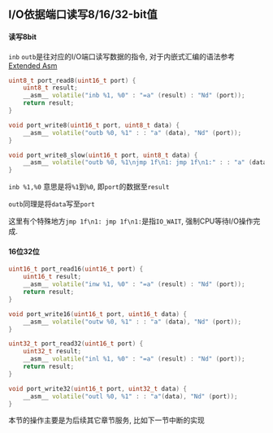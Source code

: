 ## I/O依据端口读写8/16/32-bit值 

#### 读写8bit
`inb` `outb`是往对应的I/O端口读写数据的指令, 对于内嵌式汇编的语法参考[Extended Asm](https://gcc.gnu.org/onlinedocs/gcc/Extended-Asm.html)   
```CPP
uint8_t port_read8(uint16_t port) {
	uint8_t result;
	__asm__ volatile("inb %1, %0" : "=a" (result) : "Nd" (port));
	return result;
}

void port_write8(uint16_t port, uint8_t data) {
	__asm__ volatile("outb %0, %1" : : "a" (data), "Nd" (port));
}

void port_write8_slow(uint16_t port, uint8_t data) {
	__asm__ volatile("outb %0, %1\njmp 1f\n1: jmp 1f\n1:" : : "a" (data), "Nd" (port));
}

```

`inb %1,%0` 意思是将`%1`到`%0`, 即`port`的数据至`result`

`outb`同理是将`data`写至`port`

这里有个特殊地方`jmp 1f\n1: jmp 1f\n1:`是指`IO_WAIT`, 强制CPU等待I/O操作完成.

#### 16位32位

```CPP
uint16_t port_read16(uint16_t port) {
	uint16_t result;
	__asm__ volatile("inw %1, %0" : "=a" (result) : "Nd" (port));
	return result;
}

void port_write16(uint16_t port, uint16_t data) {
	__asm__ volatile("outw %0, %1" : : "a" (data), "Nd" (port));
}

uint32_t port_read32(uint16_t port) {
	uint32_t result;
	__asm__ volatile("inl %1, %0" : "=a" (result) : "Nd" (port));
	return result;
}

void port_write32(uint16_t port, uint32_t data) {
	__asm__ volatile("outl %0, %1" : : "a"(data), "Nd" (port));
}
```
本节的操作主要是为后续其它章节服务, 比如下一节中断的实现




